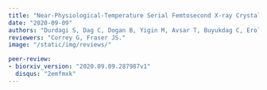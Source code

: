 ```yaml
---
title: "Near-Physiological-Temperature Serial Femtosecond X-ray Crystallography Reveals Novel Conformations of SARS-CoV-2 Main Protease Active Site for Improved Drug Repurposing."
date: "2020-09-09"
authors: "Durdagi S, Dag C, Dogan B, Yigin M, Avsar T, Buyukdag C, Erol I, Ertem B, Calis S, Yildirim G, Orhan MD, Guven O, Aksoydan B, Destan E, Sahin K, Besler SO, Oktay L, Shafiei A, Tolu I, Ayan E, Yuksel B, Peksen AB, Gocenler O, Yucel AD, Can O, Ozabrahamyan S, Olkan A, Erdemoglu E, Aksit F, Tanisali G, Yefanov OM, Barty A, Tolstikova A, Ketawala GK, Botha S, Dao EH, Hayes B, Liang M, Seaberg MH, Hunter MS, Batyuk A, Mariani V, Su Z, Poitevin F, Yoon CH, Kupitz C, Sierra RG, Snell E, DeMirci H."
reviewers: "Correy G, Fraser JS."
image: "/static/img/reviews/"

peer-review:
- biorxiv_version: "2020.09.09.287987v1"
  disqus: "2emfmxk"
---
```

